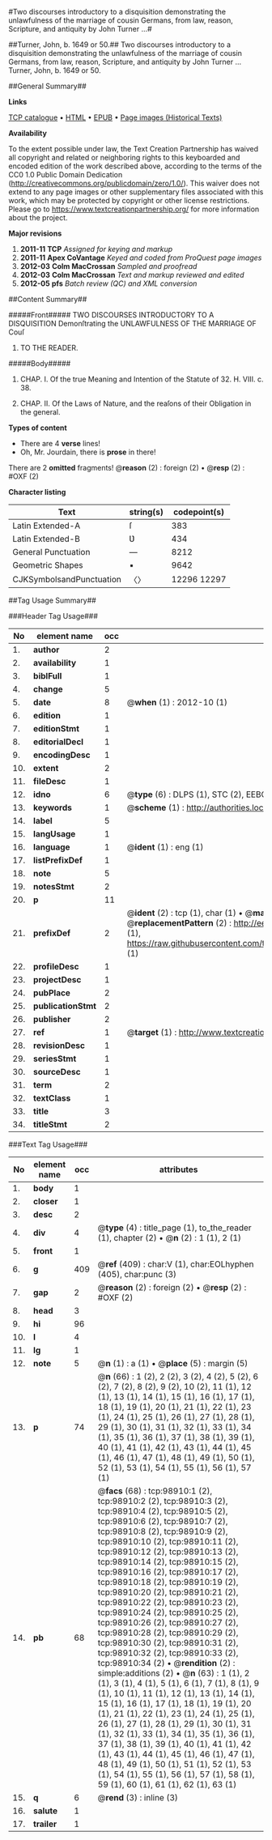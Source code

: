 #Two discourses introductory to a disquisition demonstrating the unlawfulness of the marriage of cousin Germans, from law, reason, Scripture, and antiquity by John Turner ...#

##Turner, John, b. 1649 or 50.##
Two discourses introductory to a disquisition demonstrating the unlawfulness of the marriage of cousin Germans, from law, reason, Scripture, and antiquity by John Turner ...
Turner, John, b. 1649 or 50.

##General Summary##

**Links**

[TCP catalogue](http://www.ota.ox.ac.uk/tcp/)  • 
[HTML](http://tei.it.ox.ac.uk/tcp/Texts-HTML/free/A63/A63921.html)  • 
[EPUB](http://tei.it.ox.ac.uk/tcp/Texts-EPUB/free/A63/A63921.epub) • 
[Page images (Historical Texts)](https://historicaltexts.jisc.ac.uk/eebo-13298489e)

**Availability**

To the extent possible under law, the Text Creation Partnership has waived all copyright and related or neighboring rights to this keyboarded and encoded edition of the work described above, according to the terms of the CC0 1.0 Public Domain Dedication (http://creativecommons.org/publicdomain/zero/1.0/). This waiver does not extend to any page images or other supplementary files associated with this work, which may be protected by copyright or other license restrictions. Please go to https://www.textcreationpartnership.org/ for more information about the project.

**Major revisions**

1. __2011-11__ __TCP__ *Assigned for keying and markup*
1. __2011-11__ __Apex CoVantage__ *Keyed and coded from ProQuest page images*
1. __2012-03__ __Colm MacCrossan__ *Sampled and proofread*
1. __2012-03__ __Colm MacCrossan__ *Text and markup reviewed and edited*
1. __2012-05__ __pfs__ *Batch review (QC) and XML conversion*

##Content Summary##

#####Front#####
TWO DISCOURSES INTRODUCTORY TO A DISQUISITION Demonſtrating the UNLAWFULNESS OF THE MARRIAGE OF Couſ
1. TO THE READER.

#####Body#####

1. CHAP. I. Of the true Meaning and Intention of the Statute of 32. H. VIII. c. 38.

1. CHAP. II. Of the Laws of Nature, and the reaſons of their Obligation in the general.

**Types of content**

  * There are 4 **verse** lines!
  * Oh, Mr. Jourdain, there is **prose** in there!

There are 2 **omitted** fragments! 
 @__reason__ (2) : foreign (2)  •  @__resp__ (2) : #OXF (2)

**Character listing**


|Text|string(s)|codepoint(s)|
|---|---|---|
|Latin Extended-A|ſ|383|
|Latin Extended-B|Ʋ|434|
|General Punctuation|—|8212|
|Geometric Shapes|▪|9642|
|CJKSymbolsandPunctuation|〈〉|12296 12297|

##Tag Usage Summary##

###Header Tag Usage###

|No|element name|occ|attributes|
|---|---|---|---|
|1.|__author__|2||
|2.|__availability__|1||
|3.|__biblFull__|1||
|4.|__change__|5||
|5.|__date__|8| @__when__ (1) : 2012-10 (1)|
|6.|__edition__|1||
|7.|__editionStmt__|1||
|8.|__editorialDecl__|1||
|9.|__encodingDesc__|1||
|10.|__extent__|2||
|11.|__fileDesc__|1||
|12.|__idno__|6| @__type__ (6) : DLPS (1), STC (2), EEBO-CITATION (1), OCLC (1), VID (1)|
|13.|__keywords__|1| @__scheme__ (1) : http://authorities.loc.gov/ (1)|
|14.|__label__|5||
|15.|__langUsage__|1||
|16.|__language__|1| @__ident__ (1) : eng (1)|
|17.|__listPrefixDef__|1||
|18.|__note__|5||
|19.|__notesStmt__|2||
|20.|__p__|11||
|21.|__prefixDef__|2| @__ident__ (2) : tcp (1), char (1)  •  @__matchPattern__ (2) : ([0-9\-]+):([0-9IVX]+) (1), (.+) (1)  •  @__replacementPattern__ (2) : http://eebo.chadwyck.com/downloadtiff?vid=$1&page=$2 (1), https://raw.githubusercontent.com/textcreationpartnership/Texts/master/tcpchars.xml#$1 (1)|
|22.|__profileDesc__|1||
|23.|__projectDesc__|1||
|24.|__pubPlace__|2||
|25.|__publicationStmt__|2||
|26.|__publisher__|2||
|27.|__ref__|1| @__target__ (1) : http://www.textcreationpartnership.org/docs/. (1)|
|28.|__revisionDesc__|1||
|29.|__seriesStmt__|1||
|30.|__sourceDesc__|1||
|31.|__term__|2||
|32.|__textClass__|1||
|33.|__title__|3||
|34.|__titleStmt__|2||


###Text Tag Usage###

|No|element name|occ|attributes|
|---|---|---|---|
|1.|__body__|1||
|2.|__closer__|1||
|3.|__desc__|2||
|4.|__div__|4| @__type__ (4) : title_page (1), to_the_reader (1), chapter (2)  •  @__n__ (2) : 1 (1), 2 (1)|
|5.|__front__|1||
|6.|__g__|409| @__ref__ (409) : char:V (1), char:EOLhyphen (405), char:punc (3)|
|7.|__gap__|2| @__reason__ (2) : foreign (2)  •  @__resp__ (2) : #OXF (2)|
|8.|__head__|3||
|9.|__hi__|96||
|10.|__l__|4||
|11.|__lg__|1||
|12.|__note__|5| @__n__ (1) : a (1)  •  @__place__ (5) : margin (5)|
|13.|__p__|74| @__n__ (66) : 1 (2), 2 (2), 3 (2), 4 (2), 5 (2), 6 (2), 7 (2), 8 (2), 9 (2), 10 (2), 11 (1), 12 (1), 13 (1), 14 (1), 15 (1), 16 (1), 17 (1), 18 (1), 19 (1), 20 (1), 21 (1), 22 (1), 23 (1), 24 (1), 25 (1), 26 (1), 27 (1), 28 (1), 29 (1), 30 (1), 31 (1), 32 (1), 33 (1), 34 (1), 35 (1), 36 (1), 37 (1), 38 (1), 39 (1), 40 (1), 41 (1), 42 (1), 43 (1), 44 (1), 45 (1), 46 (1), 47 (1), 48 (1), 49 (1), 50 (1), 52 (1), 53 (1), 54 (1), 55 (1), 56 (1), 57 (1)|
|14.|__pb__|68| @__facs__ (68) : tcp:98910:1 (2), tcp:98910:2 (2), tcp:98910:3 (2), tcp:98910:4 (2), tcp:98910:5 (2), tcp:98910:6 (2), tcp:98910:7 (2), tcp:98910:8 (2), tcp:98910:9 (2), tcp:98910:10 (2), tcp:98910:11 (2), tcp:98910:12 (2), tcp:98910:13 (2), tcp:98910:14 (2), tcp:98910:15 (2), tcp:98910:16 (2), tcp:98910:17 (2), tcp:98910:18 (2), tcp:98910:19 (2), tcp:98910:20 (2), tcp:98910:21 (2), tcp:98910:22 (2), tcp:98910:23 (2), tcp:98910:24 (2), tcp:98910:25 (2), tcp:98910:26 (2), tcp:98910:27 (2), tcp:98910:28 (2), tcp:98910:29 (2), tcp:98910:30 (2), tcp:98910:31 (2), tcp:98910:32 (2), tcp:98910:33 (2), tcp:98910:34 (2)  •  @__rendition__ (2) : simple:additions (2)  •  @__n__ (63) : 1 (1), 2 (1), 3 (1), 4 (1), 5 (1), 6 (1), 7 (1), 8 (1), 9 (1), 10 (1), 11 (1), 12 (1), 13 (1), 14 (1), 15 (1), 16 (1), 17 (1), 18 (1), 19 (1), 20 (1), 21 (1), 22 (1), 23 (1), 24 (1), 25 (1), 26 (1), 27 (1), 28 (1), 29 (1), 30 (1), 31 (1), 32 (1), 33 (1), 34 (1), 35 (1), 36 (1), 37 (1), 38 (1), 39 (1), 40 (1), 41 (1), 42 (1), 43 (1), 44 (1), 45 (1), 46 (1), 47 (1), 48 (1), 49 (1), 50 (1), 51 (1), 52 (1), 53 (1), 54 (1), 55 (1), 56 (1), 57 (1), 58 (1), 59 (1), 60 (1), 61 (1), 62 (1), 63 (1)|
|15.|__q__|6| @__rend__ (3) : inline (3)|
|16.|__salute__|1||
|17.|__trailer__|1||
